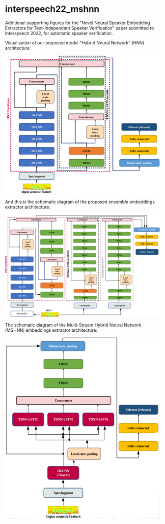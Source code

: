 # interspeech22_mshnn

Additional supporting figures for the "Novel Neural Speaker Embedding Extractors for Text-Independent Speaker Verification" paper submitted to Interspeech 2022, for automatic speaker verification.

Visualization of our proposed model "Hybrid Neural Network" (HNN) architecture: 

![](/hnn.png)

And this is the schematic diagram of the proposed ensemble embeddings extractor architecture: 

![](/ensemble.png)

The schematic diagram of the Multi-Stream Hybrid Neural Network (MSHNN) embeddings extractor architecture: 

![](/mshnn.png)


